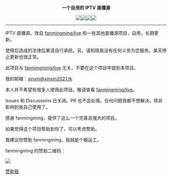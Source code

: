 <center><b>一个自用的 IPTV 直播源</b></center>

<p align="center"><img src="https://img.shields.io/github/stars/xinxin2021/iptv?style=flat-square"><img src="https://img.shields.io/github/forks/xinxin2021/iptv?style=flat-square"><img src="https://img.shields.io/github/watchers/xinxin2021/iptv?style=flat-square"><img src="https://img.shields.io/github/license/xinxin2021/iptv?style=flat-square"></p>

---

IPTV 直播源，改自 [fanmingming/live](/fanmingming/live) 和一些其他直播源项目，自用，长期更新。

使用后造成的法律后果请自行承担。另，请知晓我没有任何义务为您服务。某天停止更新也很正常。

此项目与 [fanmingming/live](/fanmingming/live) 无关，不要在这个项目中提到本项目。

我的邮箱：[xinxin@xinxin2021.tk](mailto:xinxin@xinxin2021.tk)

本人并不希望有很多人使用此项目。敬请查看 [fanmingming/live](/fanmingming/live)。

Issues 和 Discussions 已关闭。PR 也不会处理。任何问题我都不想解决，除非影响到我自己使用了。

感谢 fanmingming，提供了这么一个完善且强大的项目。

如果觉得这个项目帮助到你了，可以考虑赞助。

我建议你赞助 fanmingming，我就是个搬运工。

fanmingming 的赞助二维码：

![](https://github.com/fanmingming/live/blob/main/sponsor.png?raw=true)

[赞助我](//sponsor.xinxin2021.tk)